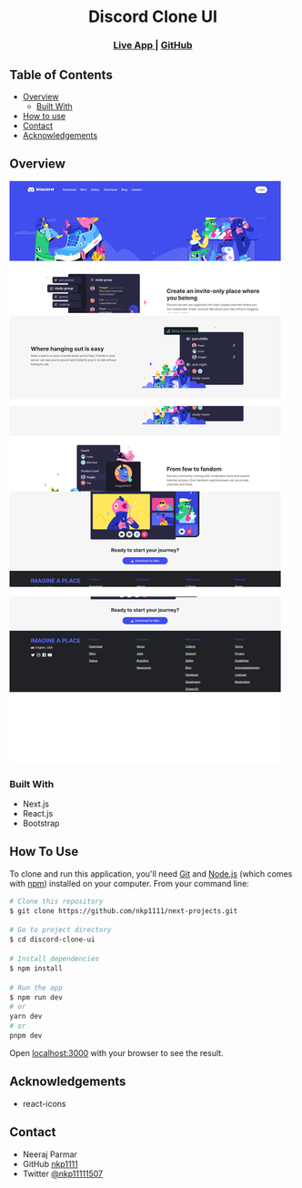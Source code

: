 <h1 align="center">Discord Clone UI</h1>

<div align="center">
  <h3>
    <a href="https://next-projects-omega.vercel.app/">
      Live App
    </a>
    <span> | </span>
    <a href="https://github.com/nkp1111/next-projects/tree/main/discord-clone-ui">
      GitHub
    </a>
  </h3>
</div>

## Table of Contents

- [Overview](#overview)
  - [Built With](#built-with)
- [How to use](#how-to-use)
- [Contact](#contact)
- [Acknowledgements](#acknowledgements)

## Overview

![screenshot](./public/assets/screencapture-localhost-3000-2023-08-13-12_14_20.png)

### Built With

- Next.js
- React.js
- Bootstrap

## How To Use

To clone and run this application, you'll need [Git](https://git-scm.com) and [Node.js](https://nodejs.org/en/download/) (which comes with [npm](http://npmjs.com)) installed on your computer. From your command line:

```bash
# Clone this repository
$ git clone https://github.com/nkp1111/next-projects.git

# Go to project directory
$ cd discord-clone-ui

# Install dependencies
$ npm install

# Run the app
$ npm run dev
# or
yarn dev
# or
pnpm dev

```

Open [localhost:3000](http://localhost:3000) with your browser to see the result.

## Acknowledgements

- react-icons

## Contact

- Neeraj Parmar
- GitHub [nkp1111](https://github.com/nkp1111)
- Twitter [@nkp11111507](https://twitter.com/@nkp11111507)
